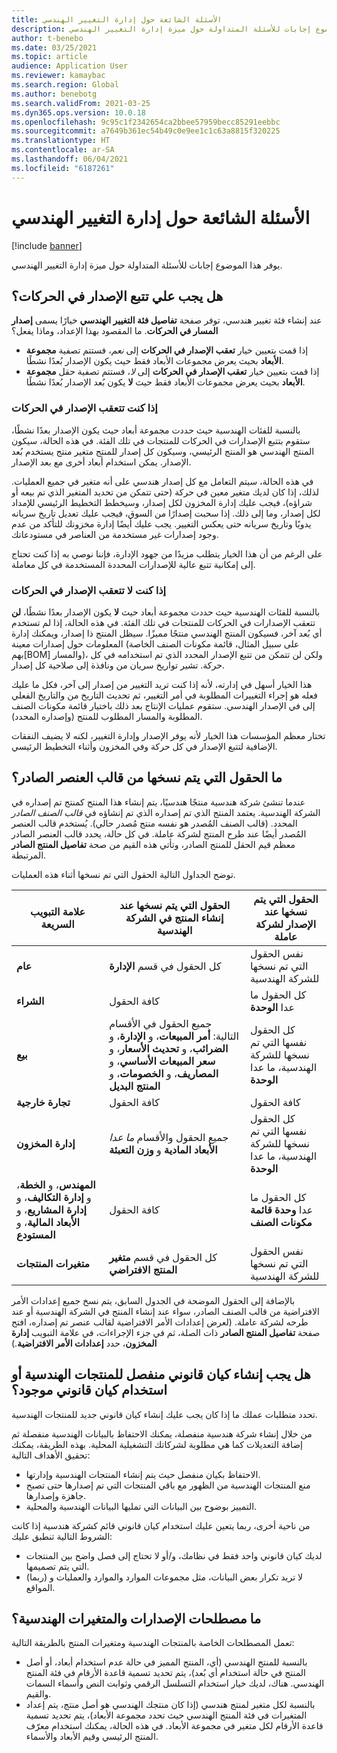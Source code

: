 ```yaml
---
title: الأسئلة الشائعة حول إدارة التغيير الهندسي
description: يوفر هذا الموضوع إجابات للأسئلة المتداولة حول ميزة إدارة التغيير الهندسي.
author: t-benebo
ms.date: 03/25/2021
ms.topic: article
audience: Application User
ms.reviewer: kamaybac
ms.search.region: Global
ms.author: benebotg
ms.search.validFrom: 2021-03-25
ms.dyn365.ops.version: 10.0.18
ms.openlocfilehash: 9c95c1f2342654ca2bbee57959becc85291eebbc
ms.sourcegitcommit: a7649b361ec54b49c0e9ee1c1c63a8815f320225
ms.translationtype: HT
ms.contentlocale: ar-SA
ms.lasthandoff: 06/04/2021
ms.locfileid: "6187261"
---
```

# <a name="engineering-change-management-faq"></a>الأسئلة الشائعة حول إدارة التغيير الهندسي

[!include [banner](../includes/banner.md)]

يوفر هذا الموضوع إجابات للأسئلة المتداولة حول ميزة إدارة التغيير الهندسي.

## <a name="should-i-track-the-version-in-transactions"></a>هل يجب علي تتبع الإصدار في الحركات؟

عند إنشاء فئة تغيير هندسي، توفر صفحة **تفاصيل فئة التغيير الهندسي** خيارًا يسمى **إصدار المسار في الحركات**. ما المقصود بهذا الإعداد، وماذا يفعل؟

- إذا قمت بتعيين خيار **تعقب الإصدار في الحركات** إلى *نعم*، فستتم تصفية **مجموعة الأبعاد** بحيث يعرض مجموعات الأبعاد فقط حيث يكون الإصدار بُعدًا نشطًا.
- إذا قمت بتعيين خيار **تعقب الإصدار في الحركات** إلى *لا*، فستتم تصفية حقل **مجموعة الأبعاد** بحيث يعرض مجموعات الأبعاد فقط حيث **لا** يكون بُعد الإصدار بُعدًا نشطًا.

### <a name="if-you-track-the-version-in-transactions"></a>إذا كنت تتعقب الإصدار في الحركات

بالنسبة للفئات الهندسية حيث حددت مجموعة أبعاد حيث يكون الإصدار بعدًا نشطًا، ستقوم بتتبع الإصدارات في الحركات للمنتجات في تلك الفئة. في هذه الحالة، سيكون المنتج الهندسي هو المنتج الرئيسي، وسيكون كل إصدار للمنتج متغير منتج يستخدم بُعد الإصدار. يمكن استخدام أبعاد أخرى مع بعد الإصدار.

في هذه الحالة، سيتم التعامل مع كل إصدار هندسي على أنه متغير في جميع العمليات. لذلك، إذا كان لديك متغير معين في حركة (حتى تتمكن من تحديد المتغير الذي تم بيعه أو شراؤه)، فيجب عليك إدارة المخزون لكل إصدار، وسيخطط التخطيط الرئيسي للإمداد لكل إصدار، وما إلى ذلك. إذا سحبت إصدارًا من السوق، فيجب عليك تعديل تاريخ سريانه يدويًا وتاريخ سريانه حتى يعكس التغيير. يجب عليك أيضًا إدارة مخزونك للتأكد من عدم وجود إصدارات غير مستخدمة من العناصر في مستودعاتك.

على الرغم من أن هذا الخيار يتطلب مزيدًا من جهود الإدارة، فإننا نوصي به إذا كنت تحتاج إلى إمكانية تتبع عالية للإصدارات المحددة المستخدمة في كل معاملة.

### <a name="if-you-dont-track-the-version-in-transactions"></a>إذا كنت لا تتعقب الإصدار في الحركات

بالنسبة للفئات الهندسية حيث حددت مجموعة أبعاد حيث **لا** يكون الإصدار بعدًا نشطًا، **لن** تتعقب الإصدارات في الحركات للمنتجات في تلك الفئة. في هذه الحالة، إذا لم تستخدم أي بُعد آخر، فسيكون المنتج الهندسي منتجًا مميزًا. سيظل المنتج ذا إصدار، ويمكنك إدارة المعلومات حول إصدارات معينة (على سبيل المثال، قائمة مكونات الصنف الخاصة بهم\[BOM] والمسار)، ولكن لن تتمكن من تتبع الإصدار المحدد الذي تم استخدامه في كل حركة. تشير تواريخ سريان من ونافذة إلى صلاحية كل إصدار.

هذا الخيار أسهل في إدارته، لأنه إذا كنت تريد التغيير من إصدار إلى آخر، فكل ما عليك فعله هو إجراء التغييرات المطلوبة في أمر التغيير، ثم تحديث التاريخ من والتاريخ الفعلي إلى في الإصدار الهندسي. ستقوم عمليات الإنتاج بعد ذلك باختيار قائمة مكونات الصنف المطلوبة والمسار المطلوب للمنتج (وإصداره المحدد).

تختار معظم المؤسسات هذا الخيار لأنه يوفر الإصدار وإدارة التغيير، لكنه لا يضيف النفقات الإضافية لتتبع الإصدار في كل حركة وفي المخزون وأثناء التخطيط الرئيسي.

## <a name="which-fields-are-copied-from-the-released-item-template"></a>ما الحقول التي يتم نسخها من قالب العنصر الصادر؟

عندما تنشئ شركة هندسية منتجًا هندسيًا، يتم إنشاء هذا المنتج كمنتج تم إصداره في الشركة الهندسية. يعتمد المنتج الذي تم إصداره الذي تم إنشاؤه في *قالب الصنف الصادر* المحدد. (قالب الصنف المُصدر هو نفسه منتج مُصدر حالي). يُستخدم قالب العنصر المُصدر أيضًا عند طرح المنتج لشركة عاملة. في كل حالة، يحدد قالب العنصر الصادر معظم قيم الحقل للمنتج الصادر، وتأتي هذه القيم من صحة **تفاصيل المنتج الصادر** المرتبطة.

توضح الجداول التالية الحقول التي تم نسخها أثناء هذه العمليات.

| علامة التبويب السريعة | الحقول التي يتم نسخها عند إنشاء المنتج في الشركة الهندسية | الحقول التي يتم نسخها عند الإصدار لشركة عاملة |
|---|---|---|
| **عام** | كل الحقول في قسم **الإدارة** | نفس الحقول التي تم نسخها للشركة الهندسية |
| **الشراء** | كافة الحقول | كل الحقول ما عدا **الوحدة** |
| **بيع** | جميع الحقول في الأقسام التالية: **أمر المبيعات**، و **الإدارة**، و **الضرائب**، و **تحديث الأسعار**، و **سعر المبيعات الأساسي**، و **المصاريف**، و **الخصومات**، و **المنتج البديل** | كل الحقول نفسها التي تم نسخها للشركة الهندسية، ما عدا **الوحدة** |
| **تجارة خارجية** | كافة الحقول | كافة الحقول |
| **إدارة المخزون** | جميع الحقول والأقسام *ما عدا* **الأبعاد المادية** و **وزن التعبئة** | كل الحقول نفسها التي تم نسخها للشركة الهندسية، ما عدا **الوحدة** |
| **المهندس**، و **الخطة**، و **إدارة التكاليف**، و **إدارة المشاريع**، و **الأبعاد المالية**، و **المستودع** | كافة الحقول | كل الحقول ما عدا **وحدة قائمة مكونات الصنف** |
| **متغيرات المنتجات** | كل الحقول في قسم **متغير المنتج الافتراضي** | نفس الحقول التي تم نسخها للشركة الهندسية |

بالإضافة إلى الحقول الموضحة في الجدول السابق، يتم نسخ جميع إعدادات الأمر الافتراضية من قالب الصنف الصادر، سواء عند إنشاء المنتج في الشركة الهندسية أو عند طرحه لشركة عاملة. (لعرض إعدادات الأمر الافتراضية لقالب عنصر تم إصداره، افتح صفحة **تفاصيل المنتج الصادر** ذات الصلة، ثم في جزء الإجراءات، في علامة التبويب **إدارة المخزون**، حدد **إعدادات الأمر الافتراضية**.)

## <a name="should-i-create-a-separate-legal-entity-for-engineering-products-or-use-an-existing-legal-entity"></a>هل يجب إنشاء كيان قانوني منفصل للمنتجات الهندسية أو استخدام كيان قانوني موجود؟

تحدد متطلبات عملك ما إذا كان يجب عليك إنشاء كيان قانوني جديد للمنتجات الهندسية.

من خلال إنشاء شركة هندسية منفصلة، يمكنك الاحتفاظ بالبيانات الهندسية منفصلة ثم إضافة التعديلات كما هي مطلوبة لشركاتك التشغيلية المحلية. بهذه الطريقة، يمكنك تحقيق الأهداف التالية:

- الاحتفاظ بكيان منفصل حيث يتم إنشاء المنتجات الهندسية وإدارتها.
- منع المنتجات الهندسية من الظهور مع باقي المنتجات التي تم إصدارها حتى تصبح جاهزة وإصدارها.
- التمييز بوضوح بين البيانات التي تمليها البيانات الهندسية والمحلية.

من ناحية أخرى، ربما يتعين عليك استخدام كيان قانوني قائم كشركة هندسية إذا كانت الشروط التالية تنطبق عليك:

- لديك كيان قانوني واحد فقط في نظامك، و/أو لا تحتاج إلى فصل واضح بين المنتجات التي يتم تصميمها.
- لا تريد تكرار بعض البيانات، مثل مجموعات الموارد والموارد والعمليات و (ربما) المواقع.

## <a name="what-is-the-nomenclature-for-engineering-versions-and-variants"></a>ما مصطلحات الإصدارات والمتغيرات الهندسية؟

تعمل المصطلحات الخاصة بالمنتجات الهندسية ومتغيرات المنتج بالطريقة التالية:

- بالنسبة للمنتج الهندسي (أي، المنتج المميز في حالة عدم استخدام أبعاد، أو أصل المنتج في حالة استخدام أي بُعد)، يتم تحديد تسمية قاعدة الأرقام في فئة المنتج الهندسي. هناك، لديك خيار استخدام التسلسل الرقمي وثوابت النص وأسماء السمات والقيم.
- بالنسبة لكل متغير لمنتج هندسي (إذا كان منتجك الهندسي هو أصل منتج، يتم إعداد المتغيرات في فئة المنتج الهندسي حيث تحدد مجموعة الأبعاد)، يتم تحديد تسمية قاعدة الأرقام لكل متغير في مجموعة الأبعاد. في هذه الحالة، يمكنك استخدام معرّف المنتج الرئيسي وقيم الأبعاد والأسماء.
